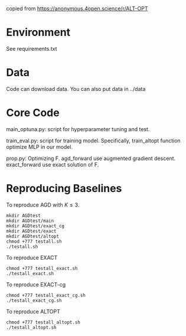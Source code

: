 copied from https://anonymous.4open.science/r/ALT-OPT

# Environment

See requirements.txt

# Data

Code can download data. You can also put data in ../data

# Core Code 

main_optuna.py: script for hyperparameter tuning and test.

train_eval.py: script for training model. Specifically, train_altopt function optimize MLP in our model.

prop.py: Optimizing F. agd_forward use augmented gradient descent. exact_forward use exact solution of F.


# Reproducing Baselines
To reproduce AGD with $K\le 3$.
```
mkdir AGDtest
mkdir AGDtest/main
mkdir AGDtest/exact_cg
mkdir AGDtest/exact
mkdir AGDtest/altopt
chmod +777 testall.sh
./testall.sh
```

To reproduce EXACT
```
chmod +777 testall_exact.sh
./testall_exact.sh
```

To reproduce EXACT-cg
```
chmod +777 testall_exact_cg.sh
./testall_exact_cg.sh
```


To reproduce ALTOPT
```
chmod +777 testall_altopt.sh
./testall_altopt.sh